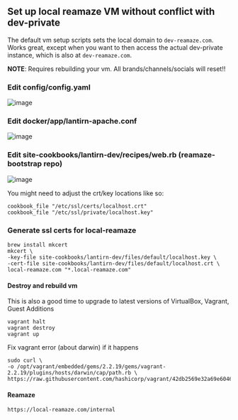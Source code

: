 ## Set up local reamaze VM without conflict with dev-private

The default vm setup scripts sets the local domain to `dev-reamaze.com`. Works great, except when you want to then access the actual dev-private instance, which is also at `dev-reamaze.com`.

**NOTE**: Requires rebuilding your vm. All brands/channels/socials will reset!!



### Edit config/config.yaml
![image](https://user-images.githubusercontent.com/89797935/149369493-5c79dd13-5a47-4992-8a26-ecf4a4f8a5ad.png)

### Edit docker/app/lantirn-apache.conf
![image](https://user-images.githubusercontent.com/89797935/149369710-21409c58-502c-4ea1-b21f-8c547d7aad46.png)

### Edit site-cookbooks/lantirn-dev/recipes/web.rb (reamaze-bootstrap repo)
![image](https://user-images.githubusercontent.com/89797935/149370088-0267f1cb-f11c-4267-a5cd-9f54d4b5c362.png)

You might need to adjust the crt/key locations like so:
```
cookbook_file "/etc/ssl/certs/localhost.crt"
cookbook_file "/etc/ssl/private/localhost.key"
```

### Generate ssl certs for local-reamaze
``` bssh
brew install mkcert
mkcert \
-key-file site-cookbooks/lantirn-dev/files/default/localhost.key \
-cert-file site-cookbooks/lantirn-dev/files/default/localhost.crt \
local-reamaze.com "*.local-reamaze.com"
```

#### Destroy and rebuild vm
This is also a good time to upgrade to latest versions of VirtualBox, Vagrant, Guest Additions
```
vagrant halt
vagrant destroy
vagrant up
```

Fix vagrant error (about darwin) if it happens
```
sudo curl \
-o /opt/vagrant/embedded/gems/2.2.19/gems/vagrant-2.2.19/plugins/hosts/darwin/cap/path.rb \
https://raw.githubusercontent.com/hashicorp/vagrant/42db2569e32a69e604634462b633bb14ca20709a/plugins/hosts/darwin/cap/path.rb
```

#### Reamaze
```
https://local-reamaze.com/internal
```
